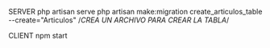SERVER
php artisan serve
php artisan make:migration create_articulos_table --create="Articulos"    /*CREA UN ARCHIVO PARA CREAR LA TABLA*/

CLIENT 
npm start